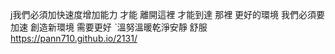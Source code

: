 j我們必須加快速度增加能力 才能 離開這裡 才能到達 那裡 更好的環境 我們必須要 加速 創造新環境 需要更好  ˋ溫努溫暖乾淨安靜 舒服 
https://pann710.github.io/2131/
